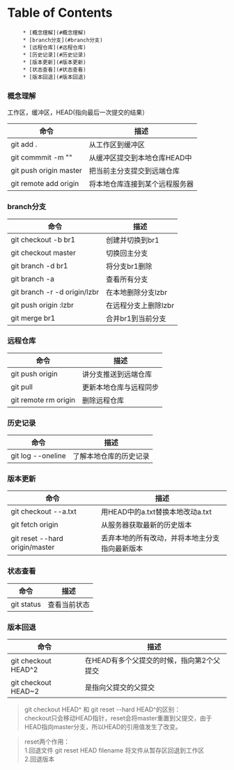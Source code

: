Table of Contents
=================

         * [概念理解](#概念理解)
         * [branch分支](#branch分支)
         * [远程仓库](#远程仓库)
         * [历史记录](#历史记录)
         * [版本更新](#版本更新)
         * [状态查看](#状态查看)
         * [版本回退](#版本回退)

### 概念理解
工作区，缓冲区，HEAD(指向最后一次提交的结果）

命令|描述
---|---
git add . | 从工作区到缓冲区
git commmit -m "" | 从缓冲区提交到本地仓库HEAD中
git push origin master | 把当前主分支提交到远端仓库
git remote add origin <server> | 将本地仓库连接到某个远程服务器

### branch分支

命令 | 描述
---|---
git checkout -b br1 |创建并切换到br1
git checkout master | 切换回主分支
git branch -d br1 | 将分支br1删除
git branch -a | 查看所有分支
git branch -r -d origin/lzbr | 在本地删除分支lzbr
git push origin :lzbr | 在远程分支上删除lzbr
git merge br1 | 合并br1到当前分支


### 远程仓库
命令|描述
--|--
git push origin <branch> | 讲分支推送到远端仓库
git pull | 更新本地仓库与远程同步
git remote rm origin<repository> | 删除远程仓库

### 历史记录
命令|描述
--|--
git log --oneline | 了解本地仓库的历史记录


### 版本更新
命令|描述
--|--
git checkout --a.txt | 用HEAD中的a.txt替换本地改动a.txt
git fetch origin | 从服务器获取最新的历史版本
git reset --hard origin/master | 丢弃本地的所有改动，并将本地主分支指向最新版本

### 状态查看
命令|描述
--|--
git status | 查看当前状态

### 版本回退
命令|描述
--|--
git checkout HEAD^2 | 在HEAD有多个父提交的时候，指向第2个父提交
git checkout HEAD~2 | 是指向父提交的父提交

> git checkout HEAD^ 和 git reset --hard HEAD^的区别：  
> checkout只会移动HEAD指针，reset会将master重置到父提交，由于HEAD指向master分支，所以HEAD的引用值发生了改变。  

> reset两个作用：  
> 1.回退文件 git reset HEAD filename 将文件从暂存区回退到工作区  
> 2.回退版本 